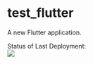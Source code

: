 # test_flutter

A new Flutter application.

Status of Last Deployment:<br>
<img src="https://github.com/krida2000/flutter-test/workflows/CI/badge.svg?branch=master"><br>
